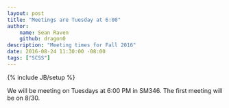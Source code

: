 ```yaml
---
layout: post
title: "Meetings are Tuesday at 6:00"
author:
    name: Sean Raven
    github: dragon0
description: "Meeting times for Fall 2016"
date: 2016-08-24 11:30:00 -08:00
tags: ["SCSS"]
---
```

{% include JB/setup %}

We will be meeting on Tuesdays at 6:00 PM in SM346. The first meeting will be on 8/30.
